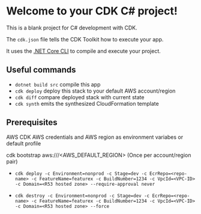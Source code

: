 # Welcome to your CDK C# project!

This is a blank project for C# development with CDK.

The `cdk.json` file tells the CDK Toolkit how to execute your app.

It uses the [.NET Core CLI](https://docs.microsoft.com/dotnet/articles/core/) to compile and execute your project.

## Useful commands

* `dotnet build src` compile this app
* `cdk deploy`       deploy this stack to your default AWS account/region
* `cdk diff`         compare deployed stack with current state
* `cdk synth`        emits the synthesized CloudFormation template

## Prerequisites 

AWS CDK 
AWS credentials and AWS region as environment variabes or default profile 


cdk bootstrap aws://<AccountID>/<AWS_DEFAULT_REGION>      (Once per account/region pair)


* `cdk deploy -c Environment=nonprod -c Stage=dev -c EcrRepo=<repo-name> -c FeatureName=featurex -c BuildNumber=1234 -c VpcId=<VPC-ID> -c Domain=<R53 hosted zone> --require-approval never`

* `cdk destroy -c Environment=nonprod -c Stage=dev -c EcrRepo=<repo-name> -c FeatureName=featurex -c BuildNumber=1234 -c VpcId=<VPC-ID> -c Domain=<R53 hosted zone> --force`